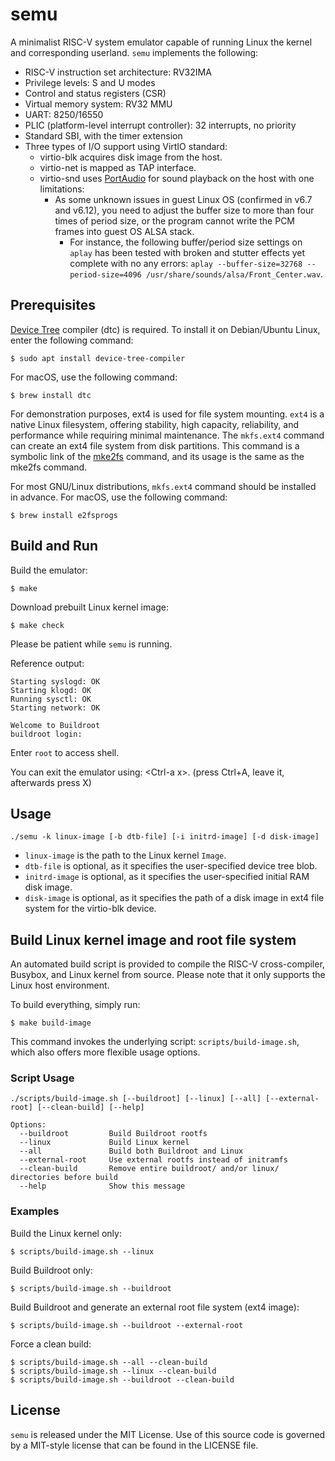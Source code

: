 # semu

A minimalist RISC-V system emulator capable of running Linux the kernel and corresponding userland.
`semu` implements the following:
- RISC-V instruction set architecture: RV32IMA
- Privilege levels: S and U modes
- Control and status registers (CSR)
- Virtual memory system: RV32 MMU
- UART: 8250/16550
- PLIC (platform-level interrupt controller): 32 interrupts, no priority
- Standard SBI, with the timer extension
- Three types of I/O support using VirtIO standard:
    - virtio-blk acquires disk image from the host.
    - virtio-net is mapped as TAP interface.
    - virtio-snd uses [PortAudio](https://github.com/PortAudio/portaudio) for sound playback on the host with one limitations:
        - As some unknown issues in guest Linux OS (confirmed in v6.7 and v6.12), you need
          to adjust the buffer size to more than four times of period size, or
          the program cannot write the PCM frames into guest OS ALSA stack.
            - For instance, the following buffer/period size settings on `aplay` has been tested
              with broken and stutter effects yet complete with no any errors: `aplay --buffer-size=32768 --period-size=4096 /usr/share/sounds/alsa/Front_Center.wav`.

## Prerequisites

[Device Tree](https://www.kernel.org/doc/html/latest/devicetree/) compiler (dtc) is required.
To install it on Debian/Ubuntu Linux, enter the following command:
```shell
$ sudo apt install device-tree-compiler
```

For macOS, use the following command:
```shell
$ brew install dtc
```

For demonstration purposes, ext4 is used for file system mounting.
`ext4` is a native Linux filesystem, offering stability, high capacity, reliability,
and performance while requiring minimal maintenance. The `mkfs.ext4` command can
create an ext4 file system from disk partitions. This command is a symbolic link of
the [mke2fs](https://man7.org/linux/man-pages/man8/mke2fs.8.html) command, and its
usage is the same as the mke2fs command.

For most GNU/Linux distributions, `mkfs.ext4` command should be installed in advance.
For macOS, use the following command:
```shell
$ brew install e2fsprogs
```

## Build and Run

Build the emulator:
```shell
$ make
```

Download prebuilt Linux kernel image:
```shell
$ make check
```

Please be patient while `semu` is running.

Reference output:
```
Starting syslogd: OK
Starting klogd: OK
Running sysctl: OK
Starting network: OK

Welcome to Buildroot
buildroot login:
```

Enter `root` to access shell.

You can exit the emulator using: \<Ctrl-a x\>. (press Ctrl+A, leave it, afterwards press X)

## Usage

```shell
./semu -k linux-image [-b dtb-file] [-i initrd-image] [-d disk-image]
```

* `linux-image` is the path to the Linux kernel `Image`.
* `dtb-file` is optional, as it specifies the user-specified device tree blob.
* `initrd-image` is optional, as it specifies the user-specified initial RAM disk image.
* `disk-image` is optional, as it specifies the path of a disk image in ext4 file system for the virtio-blk device.

## Build Linux kernel image and root file system

An automated build script is provided to compile the RISC-V cross-compiler, Busybox, and Linux kernel from source.
Please note that it only supports the Linux host environment.

To build everything, simply run:

```shell
$ make build-image
```

This command invokes the underlying script: `scripts/build-image.sh`, which also offers more flexible usage options.

### Script Usage

```
./scripts/build-image.sh [--buildroot] [--linux] [--all] [--external-root] [--clean-build] [--help]

Options:
  --buildroot         Build Buildroot rootfs
  --linux             Build Linux kernel
  --all               Build both Buildroot and Linux
  --external-root     Use external rootfs instead of initramfs
  --clean-build       Remove entire buildroot/ and/or linux/ directories before build
  --help              Show this message
```

### Examples

Build the Linux kernel only:

```
$ scripts/build-image.sh --linux
```

Build Buildroot only:

```
$ scripts/build-image.sh --buildroot
```

Build Buildroot and generate an external root file system (ext4 image):

```
$ scripts/build-image.sh --buildroot --external-root
```

Force a clean build:

```
$ scripts/build-image.sh --all --clean-build
$ scripts/build-image.sh --linux --clean-build
$ scripts/build-image.sh --buildroot --clean-build
```

## License

`semu` is released under the MIT License.
Use of this source code is governed by a MIT-style license that can be found in the LICENSE file.
